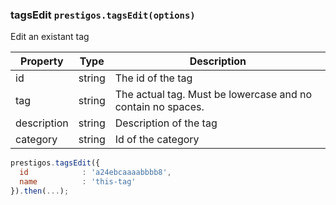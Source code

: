 <h3 id="tagsEdit">tagsEdit
  <code>prestigos.tagsEdit(options)</code>
</h3>

Edit an existant tag

| Property    | Type          | Description |
| ----------- | --------------|------------ |
| id          | string        | The id of the tag
| tag         | string        | The actual tag. Must be lowercase and no contain no spaces.
| description | string        | Description of the tag
| category    | string        | Id of the category

```javascript
prestigos.tagsEdit({
  id            : 'a24ebcaaaabbbb8',
  name          : 'this-tag'
}).then(...);
```
